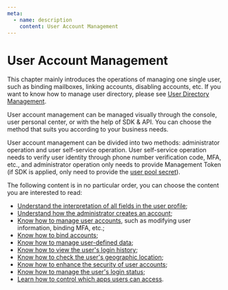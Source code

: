 ```yaml
---
meta:
  - name: description
    content: User Account Management 
---
```


# User Account Management 

<LastUpdated/>

This chapter mainly introduces the operations of managing one single user, such as binding mailboxes, linking accounts, disabling accounts, etc. If you want to know how to manage user directory, please see [User Directory Management](../users/README.md).

User account management can be managed visually through the console, user personal center, or with the help of SDK & API. You can choose the method that suits you according to your business needs.

User account management can be divided into two methods: administrator operation and user self-service operation. User self-service operation needs to verify user identity through phone number verification code, MFA, etc., and administrator operation only needs to provide Management Token (if SDK is applied, only need to provide the [user pool secret](/guides/faqs/get-userpool-id-and-secret.md)).

The following content is in no particular order, you can choose the content you are interested to read:

- [Understand the interpretation of all fields in the user profile](./user-profile.md);
- [Understand how the administrator creates an account](./create-user/);
- [Know how to manage user accounts](./manage-profile.md), such as modifying user information, binding MFA, etc.;<!-- - [了解如何给用户添加角色、分配权限](./role-and-permission.md)； -->
- [Know how to bind accounts](./bind-social-account.md);
- [Know how to manage user-defined data](/guides/users/user-defined-field/);
- [Know how to view the user's login history](./login-history.md);
- [Know how to check the user's geographic location](./geo.md);
- [Know how to enhance the security of user accounts](./security.md);
- [Know how to manage the user's login status](./login-state.md);
- [Learn how to control which apps users can access](./application-access.md).
